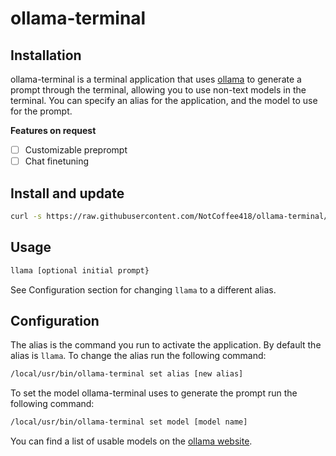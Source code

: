 # ollama-terminal

## Installation
ollama-terminal is a terminal application that uses [ollama](https://ollama.ai) to generate a prompt through the terminal, allowing you to use non-text models in the terminal.
You can specify an alias for the application, and the model to use for the prompt.

**Features on request**
- [ ] Customizable preprompt
- [ ] Chat finetuning

## Install and update
```bash
curl -s https://raw.githubusercontent.com/NotCoffee418/ollama-terminal/main/install.sh | sudo bash
```

## Usage
```bash
llama [optional initial prompt}
```
See Configuration section for changing `llama` to a different alias.

## Configuration
The alias is the command you run to activate the application. By default the alias is `llama`.
To change the alias run the following command:
```bash
/local/usr/bin/ollama-terminal set alias [new alias]
```

To set the model ollama-terminal uses to generate the prompt run the following command:
```bash
/local/usr/bin/ollama-terminal set model [model name]
```
You can find a list of usable models on the [ollama website](https://ollama.ai/library).
